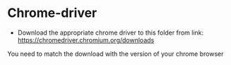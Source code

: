 # Chrome-driver

* Download the appropriate chrome driver to this folder from link: https://chromedriver.chromium.org/downloads

You need to match the download with the version of your chrome browser